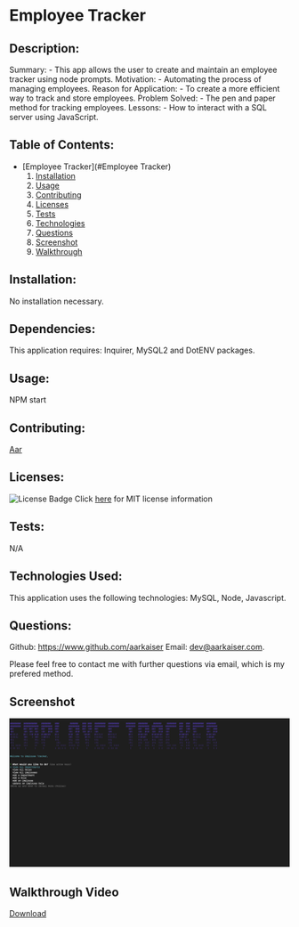 
# Employee Tracker
          
## Description:

Summary: - This app allows the user to create and maintain an employee tracker using node prompts.
Motivation: - Automating the process of managing employees.
Reason for Application: - To create a more efficient way to track and store employees.
Problem Solved: - The pen and paper method for tracking employees.
Lessons: - How to interact with a SQL server using JavaScript.

## Table of Contents:
- [Employee Tracker](#Employee Tracker)
  1. [Installation](#installation)
  2. [Usage](#usage)
  3. [Contributing](#contributing)
  4. [Licenses](#licenses)
  5. [Tests](#tests)
  6. [Technologies](#technologies)
  7. [Questions](#questions)
  8. [Screenshot](#screenshot)
  9. [Walkthrough](#Walkthrough-Video)

## Installation: 

No installation necessary.

## Dependencies:

This application requires: Inquirer, MySQL2 and DotENV packages.

## Usage: 

NPM start

## Contributing:

[Aar](https://www.github.com/aarkaiser)


## Licenses:

![License Badge](https://img.shields.io/badge/mit-license-blue)
Click [here](https://choosealicense.com/licenses/mit) for MIT license information


## Tests:

N/A

## Technologies Used: 

This application uses the following technologies: MySQL, Node, Javascript.

## Questions:

Github: https://www.github.com/aarkaiser
Email: dev@aarkaiser.com.

Please feel free to contact me with further questions via email, which is my prefered method.

## Screenshot
        
![Screenshot](https://raw.githubusercontent.com/AarKaiser/employee_tracker/main/assets/images/screenshot.png)
        
## Walkthrough Video
    
[Download](https://github.com/AarKaiser/employee_tracker/blob/main/assets/video/walkthrough.mp4?raw=true)
